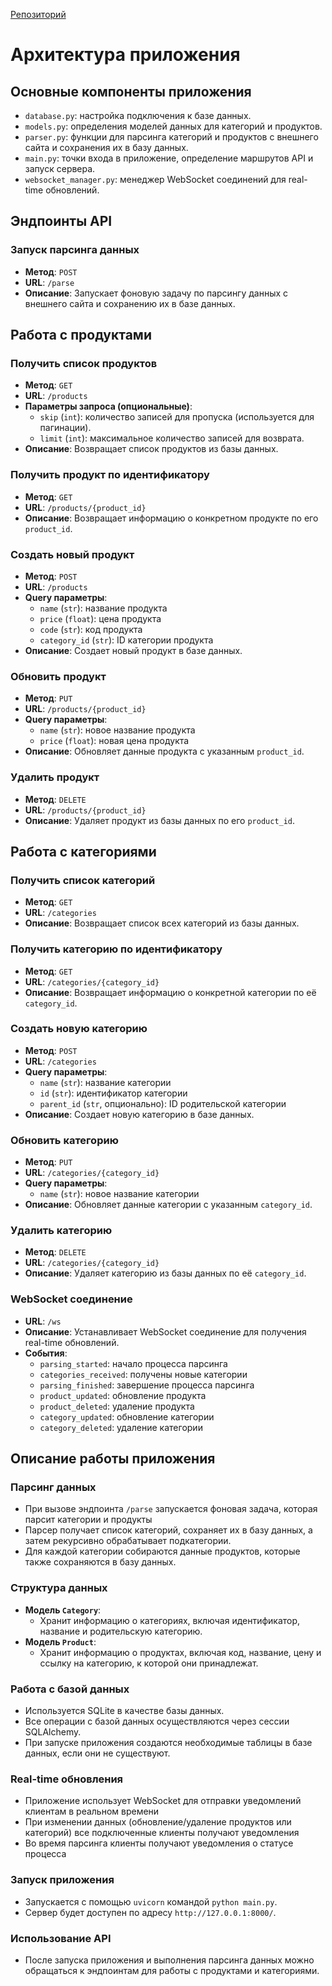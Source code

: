 [Репозиторий](https://github.com/Kexogg/webapi-parser) 

# Архитектура приложения

## Основные компоненты приложения

- `database.py`: настройка подключения к базе данных.
- `models.py`: определения моделей данных для категорий и продуктов.
- `parser.py`: функции для парсинга категорий и продуктов с внешнего сайта и сохранения их в базу данных.
- `main.py`: точки входа в приложение, определение маршрутов API и запуск сервера.
- `websocket_manager.py`: менеджер WebSocket соединений для real-time обновлений.

## Эндпоинты API

### Запуск парсинга данных

- **Метод**: `POST`
- **URL**: `/parse`
- **Описание**: Запускает фоновую задачу по парсингу данных с внешнего сайта и сохранению их в базе данных.

## Работа с продуктами

### Получить список продуктов

- **Метод**: `GET`
- **URL**: `/products`
- **Параметры запроса (опциональные)**:
  - `skip` (`int`): количество записей для пропуска (используется для пагинации).
  - `limit` (`int`): максимальное количество записей для возврата.
- **Описание**: Возвращает список продуктов из базы данных.

### Получить продукт по идентификатору

- **Метод**: `GET`
- **URL**: `/products/{product_id}`
- **Описание**: Возвращает информацию о конкретном продукте по его `product_id`.

### Создать новый продукт

- **Метод**: `POST`
- **URL**: `/products`
- **Query параметры**:
  - `name` (`str`): название продукта
  - `price` (`float`): цена продукта
  - `code` (`str`): код продукта
  - `category_id` (`str`): ID категории продукта
- **Описание**: Создает новый продукт в базе данных.

### Обновить продукт

- **Метод**: `PUT`
- **URL**: `/products/{product_id}`
- **Query параметры**:
  - `name` (`str`): новое название продукта
  - `price` (`float`): новая цена продукта
- **Описание**: Обновляет данные продукта с указанным `product_id`.

### Удалить продукт

- **Метод**: `DELETE`
- **URL**: `/products/{product_id}`
- **Описание**: Удаляет продукт из базы данных по его `product_id`.

## Работа с категориями

### Получить список категорий

- **Метод**: `GET`
- **URL**: `/categories`
- **Описание**: Возвращает список всех категорий из базы данных.

### Получить категорию по идентификатору

- **Метод**: `GET`
- **URL**: `/categories/{category_id}`
- **Описание**: Возвращает информацию о конкретной категории по её `category_id`.

### Создать новую категорию

- **Метод**: `POST`
- **URL**: `/categories`
- **Query параметры**:
  - `name` (`str`): название категории
  - `id` (`str`): идентификатор категории
  - `parent_id` (`str`, опционально): ID родительской категории
- **Описание**: Создает новую категорию в базе данных.

### Обновить категорию

- **Метод**: `PUT`
- **URL**: `/categories/{category_id}`
- **Query параметры**:
  - `name` (`str`): новое название категории
- **Описание**: Обновляет данные категории с указанным `category_id`.

### Удалить категорию

- **Метод**: `DELETE`
- **URL**: `/categories/{category_id}`
- **Описание**: Удаляет категорию из базы данных по её `category_id`.

### WebSocket соединение

- **URL**: `/ws`
- **Описание**: Устанавливает WebSocket соединение для получения real-time обновлений.
- **События**:
  - `parsing_started`: начало процесса парсинга
  - `categories_received`: получены новые категории
  - `parsing_finished`: завершение процесса парсинга
  - `product_updated`: обновление продукта
  - `product_deleted`: удаление продукта
  - `category_updated`: обновление категории
  - `category_deleted`: удаление категории

## Описание работы приложения

### Парсинг данных

- При вызове эндпоинта `/parse` запускается фоновая задача, которая парсит категории и продукты
- Парсер получает список категорий, сохраняет их в базу данных, а затем рекурсивно обрабатывает подкатегории.
- Для каждой категории собираются данные продуктов, которые также сохраняются в базу данных.

### Структура данных

- **Модель `Category`**:
  - Хранит информацию о категориях, включая идентификатор, название и родительскую категорию.
- **Модель `Product`**:
  - Хранит информацию о продуктах, включая код, название, цену и ссылку на категорию, к которой они принадлежат.

### Работа с базой данных

- Используется SQLite в качестве базы данных.
- Все операции с базой данных осуществляются через сессии SQLAlchemy.
- При запуске приложения создаются необходимые таблицы в базе данных, если они не существуют.

### Real-time обновления

- Приложение использует WebSocket для отправки уведомлений клиентам в реальном времени
- При изменении данных (обновление/удаление продуктов или категорий) все подключенные клиенты получают уведомления
- Во время парсинга клиенты получают уведомления о статусе процесса

### Запуск приложения

- Запускается с помощью `uvicorn` командой `python main.py`.
- Сервер будет доступен по адресу `http://127.0.0.1:8000/`.

### Использование API

- После запуска приложения и выполнения парсинга данных можно обращаться к эндпоинтам для работы с продуктами и категориями.